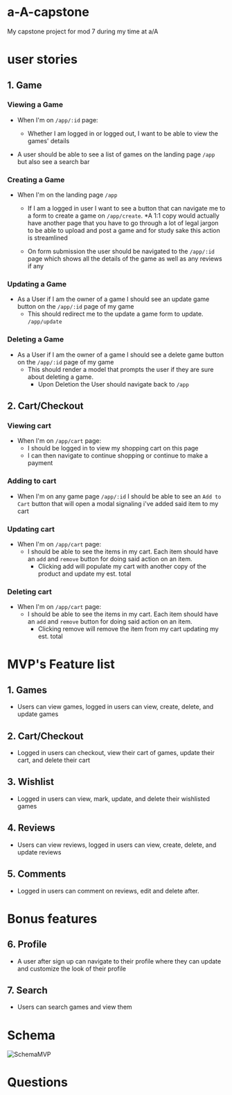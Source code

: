 # a-A-capstone
My capstone project for mod 7 during my time at a/A

# user stories

## 1. Game
### Viewing a Game
- When I'm on `/app/:id` page:
    - Whether I am logged in or logged out, I want to be able to view the games' details

- A user should be able to see a list of games on the landing page `/app` but also see a search bar

### Creating a Game
- When I'm on the landing page `/app`
    - If I am a logged in user I want to see a button that can navigate me to a form to create a game on `/app/create`. *A 1:1 copy would actually have another page that you have to go through a lot of legal jargon to be able to upload and post a game and for study sake this action is streamlined

    - On form submission the user should be navigated to the `/app/:id` page which shows all the details of the game as well as any reviews if any

### Updating a Game
- As a User if I am the owner of a game I should see an update game button on the `/app/:id` page of my game
    - This should redirect me to the update a game form to update. `/app/update`

### Deleting a Game
- As a User if I am the owner of a game I should see a delete game button on the `/app/:id` page of my game
    - This should render a model that prompts the user if they are sure about deleting a game.
        - Upon Deletion the User should navigate back to `/app`

## 2. Cart/Checkout
### Viewing cart
- When I'm on `/app/cart` page:
    - I should be logged in to view my shopping cart on this page
    - I can then navigate to continue shopping or continue to make a payment

### Adding to cart
- When I'm on any game page `/app/:id` I should be able to see an `Add to Cart` button that will open a modal signaling i've added said item to my cart

### Updating cart
- When I'm on `/app/cart` page:
    - I should be able to see the items in my cart. Each item should have an `add` and `remove` button for doing said action on an item.
        - Clicking add will populate my cart with another copy of the product and update my est. total

### Deleting cart
- When I'm on `/app/cart` page:
    - I should be able to see the items in my cart. Each item should have an `add` and `remove` button for doing said action on an item.
        - Clicking remove will remove the item from my cart updating my est. total



<!-- ## 3. User Reviews
### Viewing reviews
- When I'm on `/app/:id` page:
    - Whether I am logged in or logged out, I want to be able to view reviews on the game's details page.
    - At the bottom of the games/:id page I should see a clickable text `Browse all # reviews` which will redirect me to a page with all the games' reviews at `/app/:id/reviews`

### Creating reviews
- When I'm on `/app/:id` page:
    - If the user is logged in and owns the game they should be able to see a module that will let them post a review for the game
        - If the user does not own the game then the user should not be able to post a review.

### Updating reviews
- When I'm on the `/app/:id` page:
    - If the user is logged in, owns the game, and has a review already then instead of create a review button it will render a `View your review` button.
        - Clicking the button will redirect to a new page `/app/reviews/:id`
            The user should see an `Edit Review` and `Delete` button
        - Clicking `Edit Review` will render a form to update your review on the same page.
            - User will be able to hit `Cancel` or `Save Changes`
                - Cancel will close and unrender the form
                - Save Changes will
                    - Trying to update with 0 description of a review will return a modal `Error your review cannot be empty.` with an ok and x button to close the modal
                    - On successful update the user will not be redirected anywhere except for the rendered module will go back to default and the updated review will be pending for anaylsis as well as showing our new updated review

### Deleting reviews
- When I'm on the `/app/:id` page:
    - If the user is logged in, owns the game, and has a review already then instead of create a review button it will render a `View your review` button.
        - Clicking the button will redirect to a new page `/app/reviews/:id`
            The user should see an `Edit Review` and `Delete` button
        - Clicking `Delete Review` will render a modal that asks `Delete Review? Are you sure you want to delete this review? This cannot be undone.` With an okay and cancel button.
            - On deletion confirmation the user is brought back to the `/app/:id` page. *would be user's all reviews -->

<!-- ## 4. User profile
### Viewing profile
- When I'm on `/app/profile/:id`
    - Whether I am logged in or logged out, I want to be able to view a user's profile page.
- When I am on most pages I should be able to click a dropdown button on my user on the nav bar that'll navigate me to my `/app/profile/:id` page or `/app/profile/:id/account`

### Creating a profile
- When I'm on `/app/profile/:id` there should be a button to edit my profile, this will redirect the user to `/app/profile/:id/edit`

### Updating a profile
- When I'm on `/app/profile/:id/edit`
    - I should be able to edit my profile if i'm logged in.

### Deleting a user
- When I'm on `/app/profile/:id/account`
    - I should be able to delete my account -->



# MVP's Feature list

## 1. Games
- Users can view games, logged in users can view, create, delete, and update games

## 2. Cart/Checkout
- Logged in users can checkout, view their cart of games, update their cart, and delete their cart

## 3. Wishlist
- Logged in users can view, mark, update, and delete their wishlisted games

## 4. Reviews
- Users can view reviews, logged in users can view, create, delete, and update reviews

## 5. Comments
- Logged in users can comment on reviews, edit and delete after.

# Bonus features

## 6. Profile
- A user after sign up can navigate to their profile where they can update and customize the look of their profile

## 7. Search
- Users can search games and view them



# Schema

![SchemaMVP](https://github.com/MoonChopperr/a-A-capstone/assets/146145323/b95af886-b4af-4eed-a604-bfb2f23063d0)





# Questions
